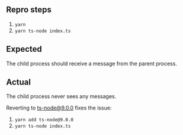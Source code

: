 ## Repro steps

1. `yarn`
2. `yarn ts-node index.ts`

## Expected
The child process should receive a message from the parent process.

## Actual
The child process never sees any messages.

Reverting to ts-node@9.0.0 fixes the issue:

1. `yarn add ts-node@9.0.0`
2. `yarn ts-node index.ts`
